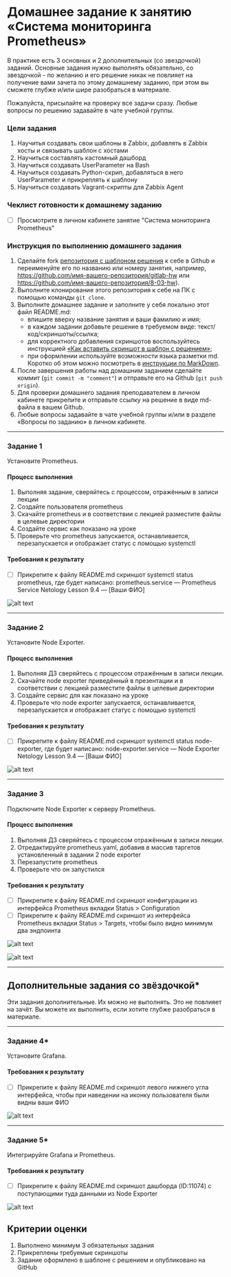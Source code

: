 # Домашнее задание к занятию «Система мониторинга Prometheus»

В практике есть 3 основных и 2 дополнительных (со звездочкой) заданий. Основные задания нужно выполнять обязательно, со звездочкой - по желанию и его решение никак не повлияет на получение вами зачета по этому домашнему заданию, при этом вы сможете глубже и/или шире разобраться в материале. 

Пожалуйста, присылайте на проверку все задачи сразу. Любые вопросы по решению задавайте в чате учебной группы.

### Цели задания
1. Научитья создавать свои шаблоны в Zabbix, добавлять в Zabbix хосты и связывать шаблон с хостами
2. Научиться составлять кастомный дашборд
3. Научиться создавать UserParameter на Bash
4. Научиться создавать Python-скрип, добавляться в него UserParameter и прикреплять к шаблону
5. Научиться создавать Vagrant-скрипты для Zabbix Agent

### Чеклист готовности к домашнему заданию
- [ ] Просмотрите в личном кабинете занятие "Система мониторинга Prometheus" 

### Инструкция по выполнению домашнего задания

1. Сделайте fork [репозитория c шаблоном решения](https://github.com/netology-code/sys-pattern-homework) к себе в Github и переименуйте его по названию или номеру занятия, например, https://github.com/имя-вашего-репозитория/gitlab-hw или https://github.com/имя-вашего-репозитория/8-03-hw).
2. Выполните клонирование этого репозитория к себе на ПК с помощью команды `git clone`.
3. Выполните домашнее задание и заполните у себя локально этот файл README.md:
   - впишите вверху название занятия и ваши фамилию и имя;
   - в каждом задании добавьте решение в требуемом виде: текст/код/скриншоты/ссылка;
   - для корректного добавления скриншотов воспользуйтесь инструкцией [«Как вставить скриншот в шаблон с решением»](https://github.com/netology-code/sys-pattern-homework/blob/main/screen-instruction.md);
   - при оформлении используйте возможности языка разметки md. Коротко об этом можно посмотреть в [инструкции по MarkDown](https://github.com/netology-code/sys-pattern-homework/blob/main/md-instruction.md).
4. После завершения работы над домашним заданием сделайте коммит (`git commit -m "comment"`) и отправьте его на Github (`git push origin`).
5. Для проверки домашнего задания преподавателем в личном кабинете прикрепите и отправьте ссылку на решение в виде md-файла в вашем Github.
6. Любые вопросы задавайте в чате учебной группы и/или в разделе «Вопросы по заданию» в личном кабинете.

---

### Задание 1
Установите Prometheus.

#### Процесс выполнения
1. Выполняя задание, сверяйтесь с процессом, отражённым в записи лекции
2. Создайте пользователя prometheus
3. Скачайте prometheus и в соответствии с лекцией разместите файлы в целевые директории
4. Создайте сервис как показано на уроке
5. Проверьте что prometheus запускается, останавливается, перезапускается и отображает статус с помощью systemctl

#### Требования к результату
- [ ] Прикрепите к файлу README.md скриншот systemctl status prometheus, где будет написано: prometheus.service — Prometheus Service Netology Lesson 9.4 — [Ваши ФИО]

![alt text](https://github.com/Kirill67km/Netology-hw/blob/main/8-02-HW/CICD/prometheus1.JPG)

---

### Задание 2
Установите Node Exporter.

#### Процесс выполнения
1. Выполняя ДЗ сверяйтесь с процессом отражённым в записи лекции.
3. Скачайте node exporter приведённый в презентации и в соответствии с лекцией разместите файлы в целевые директории
4. Создайте сервис для как показано на уроке
5. Проверьте что node exporter запускается, останавливается, перезапускается и отображает статус с помощью systemctl

#### Требования к результату
- [ ] Прикрепите к файлу README.md скриншот systemctl status node-exporter, где будет написано: node-exporter.service — Node Exporter Netology Lesson 9.4 — [Ваши ФИО]

![alt text](https://github.com/Kirill67km/Netology-hw/blob/main/8-02-HW/CICD/prometheus2.JPG)

---

### Задание 3
Подключите Node Exporter к серверу Prometheus.

#### Процесс выполнения
1. Выполняя ДЗ сверяйтесь с процессом отражённым в записи лекции.
2. Отредактируйте prometheus.yaml, добавив в массив таргетов установленный в задании 2 node exporter
3. Перезапустите prometheus
4. Проверьте что он запустился

#### Требования к результату
- [ ] Прикрепите к файлу README.md скриншот конфигурации из интерфейса Prometheus вкладки Status > Configuration
- [ ] Прикрепите к файлу README.md скриншот из интерфейса Prometheus вкладки Status > Targets, чтобы было видно минимум два эндпоинта

![alt text](https://github.com/Kirill67km/Netology-hw/blob/main/8-02-HW/CICD/prometheus3.1.JPG)

![alt text](https://github.com/Kirill67km/Netology-hw/blob/main/8-02-HW/CICD/prometheus3.2.JPG)

---
## Дополнительные задания со звёздочкой*
Эти задания дополнительные. Их можно не выполнять. Это не повлияет на зачёт. Вы можете их выполнить, если хотите глубже разобраться в материале.

---

### Задание 4*
Установите Grafana.

#### Требования к результату
- [ ] Прикрепите к файлу README.md скриншот левого нижнего угла интерфейса, чтобы при наведении на иконку пользователя были видны ваши ФИО

![alt text](https://github.com/Kirill67km/Netology-hw/blob/main/8-02-HW/CICD/prometheus4.JPG)

---

### Задание 5*
Интегрируйте Grafana и Prometheus.

#### Требования к результату
- [ ] Прикрепите к файлу README.md скриншот дашборда (ID:11074) с поступающими туда данными из Node Exporter

![alt text](https://github.com/Kirill67km/Netology-hw/blob/main/8-02-HW/CICD/prometheus5.JPG)

## Критерии оценки
1. Выполнено минимум 3 обязательных задания
2. Прикреплены требуемые скриншоты
3. Задание оформлено в шаблоне с решением и опубликовано на GitHub

